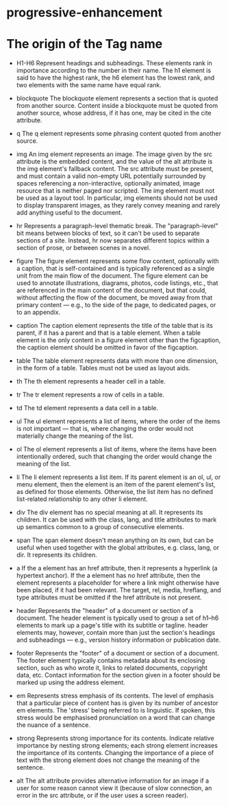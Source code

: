 # progressive-enhancement

# The origin of the Tag name

* H1-H6 
	Represent headings and subheadings. These elements rank in importance according to the number in their name. The h1 element is said to have the highest rank, the h6 element has the lowest rank, and two elements with the same name have equal rank.

* blockquote
	The blockquote element represents a section that is quoted from another source.
Content inside a blockquote must be quoted from another source, whose address, if it has one, may be cited in the cite attribute.

* q
	The q element represents some phrasing content quoted from another source.

* img
	An img element represents an image. The image given by the src attribute is the embedded content, and the value of the alt attribute is the img element's fallback content.
The src attribute must be present, and must contain a valid non-empty URL potentially surrounded by spaces referencing a non-interactive, optionally animated, image resource that is neither paged nor scripted.
The img element must not be used as a layout tool. In particular, img elements should not be used to display transparent images, as they rarely convey meaning and rarely add anything useful to the document.

* hr
	Represents a paragraph-level thematic break. The "paragraph-level" bit means between blocks of text, so it can't be used to separate sections of a site. Instead, hr now separates different topics within a section of prose, or between scenes in a novel.

* figure
	The figure element represents some flow content, optionally with a caption, that is self-contained and is typically referenced as a single unit from the main flow of the document.
The figure element can be used to annotate illustrations, diagrams, photos, code listings, etc., that are referenced in the main content of the document, but that could, without affecting the flow of the document, be moved away from that primary content — e.g., to the side of the page, to dedicated pages, or to an appendix.

* caption
	The caption element represents the title of the table that is its parent, if it has a parent and that is a table element.
When a table element is the only content in a figure element other than the figcaption, the caption element should be omitted in favor of the figcaption.

* table
	The table element represents data with more than one dimension, in the form of a table. Tables must not be used as layout aids.

* th
	The th element represents a header cell in a table.

* tr
	The tr element represents a row of cells in a table.

* td
	The td element represents a data cell in a table.

* ul
	The ul element represents a list of items, where the order of the items is not important — that is, where changing the order would not materially change the meaning of the list.

* ol
	The ol element represents a list of items, where the items have been intentionally ordered, such that changing the order would change the meaning of the list.

* li
	The li element represents a list item. If its parent element is an ol, ul, or menu element, then the element is an item of the parent element's list, as defined for those elements. Otherwise, the list item has no defined list-related relationship to any other li element.

* div
	The div element has no special meaning at all. It represents its children. It can be used with the class, lang, and title attributes to mark up semantics common to a group of consecutive elements.

* span
	The span element doesn't mean anything on its own, but can be useful when used together with the global attributes, e.g. class, lang, or dir. It represents its children.

* a
	If the a element has an href attribute, then it represents a hyperlink (a hypertext anchor). If the a element has no href attribute, then the element represents a placeholder for where a link might otherwise have been placed, if it had been relevant.
The target, rel, media, hreflang, and type attributes must be omitted if the href attribute is not present.

* header
	Represents the "header" of a document or section of a document. The header element is typically used to group a set of h1–h6 elements to mark up a page's title with its subtitle or tagline. header elements may, however, contain more than just the section's headings and subheadings — e.g., version history information or publication date.

* footer
	Represents the "footer" of a document or section of a document. The footer element typically contains metadata about its enclosing section, such as who wrote it, links to related documents, copyright data, etc. Contact information for the section given in a footer should be marked up using the address element.

* em
	Represents stress emphasis of its contents. The level of emphasis that a particular piece of content has is given by its number of ancestor em elements. The 'stress' being referred to is linguistic. If spoken, this stress would be emphasised pronunciation on a word that can change the nuance of a sentence.

* strong
	Represents strong importance for its contents. Indicate relative importance by nesting strong elements; each strong element increases the importance of its contents. Changing the importance of a piece of text with the strong element does not change the meaning of the sentence.

* alt
	The alt attribute provides alternative information for an image if a user for some reason cannot view it (because of slow connection, an error in the src attribute, or if the user uses a screen reader).
